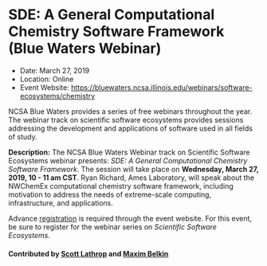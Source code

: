 # SDE: A General Computational Chemistry Software Framework (Blue Waters Webinar)

- Date: March 27, 2019
- Location: Online
- Event Website: https://bluewaters.ncsa.illinois.edu/webinars/software-ecosystems/chemistry

NCSA Blue Waters provides a series of free webinars throughout the year.  The webinar track on scientific software ecosystems provides sessions addressing the development and applications of software used in all fields of study.  

**Description:**  The NCSA Blue Waters Webinar track on Scientific Software Ecosystems webinar presents: *SDE: A General Computational Chemistry Software Framework*.  The session will take place on **Wednesday, March 27, 2019, 10 - 11 am CST**.  Ryan Richard, Ames Laboratory, will speak about the NWChemEx computational chemistry software framework, including motivation to address the needs of extreme-scale computing, infrastructure, and applications. 

Advance [registration](https://bluewaters.ncsa.illinois.edu/webinars/registration) is required through the event website. For this event, be sure to register for the webinar series on *Scientific Software Ecosystems*.

#### Contributed by [Scott Lathrop](https://github.com/scottlathrop "Scott Lathrop GitHub Profile") and [Maxim Belkin](https://github.com/maxim-belkin "Maxim Belkin GitHub Profile")

<!---
Publish: yes
RSS update: 2019-02-28
Categories: Community
Topics: projects and organizations
Tags: webinar
Level: 2
Prerequisites: default
Aggregate: none
--->
